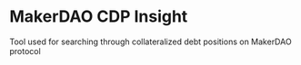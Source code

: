 # MakerDAO CDP Insight
Tool used for searching through collateralized debt positions on MakerDAO protocol